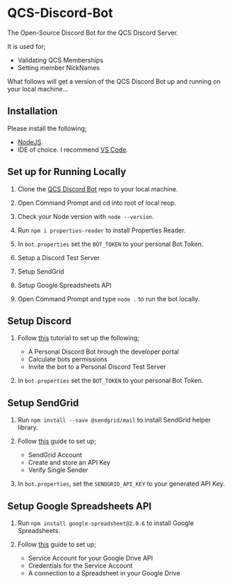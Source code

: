 # QCS-Discord-Bot
The Open-Source Discord Bot for the QCS Discord Server.

It is used for;
* Validating QCS Memberships
* Setting member NickNames


What follows will get a version of the QCS Discord Bot up and running on your local machine...

## Installation

Please install the following;

* [NodeJS](https://nodejs.org/en/).
* IDE of choice. I recommend [VS Code](https://code.visualstudio.com/).


## Set up for Running Locally

1. Clone the [QCS Discord Bot](https://github.com/Jbt3377/QCS-Discord-Bot) repo to your local machine.

2. Open Command Prompt and cd into root of local reop.

3. Check your Node version with `node --version`.

4. Run `npm i properties-reader` to install Properties Reader.

5. In `bot.properties` set the `BOT_TOKEN` to your personal Bot Token.

6. Setup a Discord Test Server

7. Setup SendGrid

8. Setup Google Spreadsheets API

9. Open Command Prompt and type `node .` to run the bot locally.

## Setup Discord

1. Follow [this](https://youtu.be/j_sD9udZnCk?t=515) tutorial to set up the following;
    * A Personal Discord Bot hrough the developer portal
    * Calculate bots permissions
    * Invite the bot to a Personal Discord Test Server

2. In `bot.properties` set the `BOT_TOKEN` to your personal Bot Token.

## Setup SendGrid

1. Run `npm install --save @sendgrid/mail` to install SendGrid helper library.

2. Follow [this](https://sendgrid.com/docs/for-developers/sending-email/quickstart-nodejs/) guide to set up;
    * SendGrid Account
    * Create and store an API Key
    * Verify Single Sender

3. In `bot.properties`, set the `SENDGRID_API_KEY` to your generated API Key.

## Setup Google Spreadsheets API

1. Run `npm install google-spreadsheet@2.0.6` to install Google Spreadsheets.

2. Follow [this](https://www.youtube.com/watch?v=UGN6EUi4Yio&ab_channel=Twilio) guide to set up;
    * Service Account for your Google Drive API
    * Credentials for the Service Account
    * A connection to a Spreadsheet in your Google Drive

